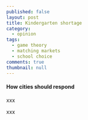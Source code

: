 ```yaml
---
published: false
layout: post
title: Kindergarten shortage
category: 
  - opinion
tags: 
  - game theory
  - matching markets
  - school choice
comments: true
thumbnail: null
---
```



#### How cities should respond
xxx

<!--more-->

xxx

